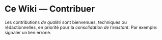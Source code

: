 # Ce Wiki — Contribuer

Les contributions _de qualité_ sont bienvenues, techniques ou rédactionnelles, en priorité pour la _consolidation de l'existant_. Par exemple: signaler un lien erroné.
